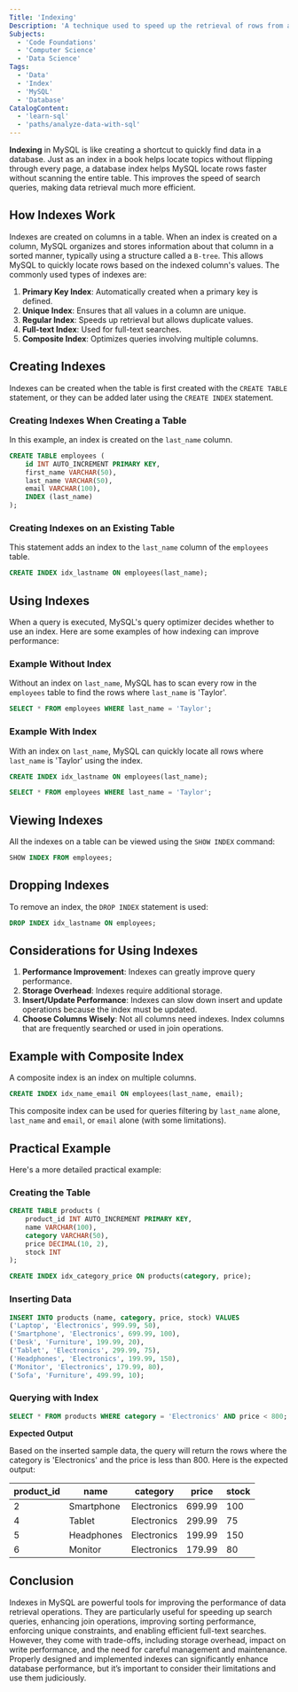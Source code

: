 ```yaml
---
Title: 'Indexing'
Description: 'A technique used to speed up the retrieval of rows from a database table.'
Subjects:
  - 'Code Foundations'
  - 'Computer Science'
  - 'Data Science'
Tags:
  - 'Data'
  - 'Index'
  - 'MySQL'
  - 'Database'
CatalogContent:
  - 'learn-sql'
  - 'paths/analyze-data-with-sql'
---
```


**Indexing** in MySQL is like creating a shortcut to quickly find data in a database. Just as an index in a book helps locate topics without flipping through every page, a database index helps MySQL locate rows faster without scanning the entire table. This improves the speed of search queries, making data retrieval much more efficient.

## How Indexes Work

Indexes are created on columns in a table. When an index is created on a column, MySQL organizes and stores information about that column in a sorted manner, typically using a structure called a `B-tree`. This allows MySQL to quickly locate rows based on the indexed column's values.
The commonly used types of indexes are:

1. **Primary Key Index**: Automatically created when a primary key is defined.
2. **Unique Index**: Ensures that all values in a column are unique.
3. **Regular Index**: Speeds up retrieval but allows duplicate values.
4. **Full-text Index**: Used for full-text searches.
5. **Composite Index**: Optimizes queries involving multiple columns.

## Creating Indexes

Indexes can be created when the table is first created with the `CREATE TABLE` statement, or they can be added later using the `CREATE INDEX` statement.

### Creating Indexes When Creating a Table

In this example, an index is created on the `last_name` column.

```sql
CREATE TABLE employees (
    id INT AUTO_INCREMENT PRIMARY KEY,
    first_name VARCHAR(50),
    last_name VARCHAR(50),
    email VARCHAR(100),
    INDEX (last_name)
);
```

### Creating Indexes on an Existing Table

This statement adds an index to the `last_name` column of the `employees` table.

```sql
CREATE INDEX idx_lastname ON employees(last_name);
```

## Using Indexes

When a query is executed, MySQL's query optimizer decides whether to use an index. Here are some examples of how indexing can improve performance:

### Example Without Index

Without an index on `last_name`, MySQL has to scan every row in the `employees` table to find the rows where `last_name` is 'Taylor'.

```sql
SELECT * FROM employees WHERE last_name = 'Taylor';
```

### Example With Index

With an index on `last_name`, MySQL can quickly locate all rows where `last_name` is 'Taylor' using the index.

```sql
CREATE INDEX idx_lastname ON employees(last_name);

SELECT * FROM employees WHERE last_name = 'Taylor';
```

## Viewing Indexes

All the indexes on a table can be viewed using the `SHOW INDEX` command:

```sql
SHOW INDEX FROM employees;
```

## Dropping Indexes

To remove an index, the `DROP INDEX` statement is used:

```sql
DROP INDEX idx_lastname ON employees;
```

## Considerations for Using Indexes

1. **Performance Improvement**: Indexes can greatly improve query performance.
2. **Storage Overhead**: Indexes require additional storage.
3. **Insert/Update Performance**: Indexes can slow down insert and update operations because the index must be updated.
4. **Choose Columns Wisely**: Not all columns need indexes. Index columns that are frequently searched or used in join operations.

## Example with Composite Index

A composite index is an index on multiple columns.

```sql
CREATE INDEX idx_name_email ON employees(last_name, email);
```

This composite index can be used for queries filtering by `last_name` alone, `last_name` and `email`, or `email` alone (with some limitations).

## Practical Example

Here's a more detailed practical example:

### Creating the Table

```sql
CREATE TABLE products (
    product_id INT AUTO_INCREMENT PRIMARY KEY,
    name VARCHAR(100),
    category VARCHAR(50),
    price DECIMAL(10, 2),
    stock INT
);

CREATE INDEX idx_category_price ON products(category, price);
```

### Inserting Data

```sql
INSERT INTO products (name, category, price, stock) VALUES
('Laptop', 'Electronics', 999.99, 50),
('Smartphone', 'Electronics', 699.99, 100),
('Desk', 'Furniture', 199.99, 20),
('Tablet', 'Electronics', 299.99, 75),
('Headphones', 'Electronics', 199.99, 150),
('Monitor', 'Electronics', 179.99, 80),
('Sofa', 'Furniture', 499.99, 10);
```

### Querying with Index

```sql
SELECT * FROM products WHERE category = 'Electronics' AND price < 800;
```

**Expected Output**

Based on the inserted sample data, the query will return the rows where the category is 'Electronics' and the price is less than 800. Here is the expected output:

| product_id | name       | category    | price  | stock |
| ---------- | ---------- | ----------- | ------ | ----- |
| 2          | Smartphone | Electronics | 699.99 | 100   |
| 4          | Tablet     | Electronics | 299.99 | 75    |
| 5          | Headphones | Electronics | 199.99 | 150   |
| 6          | Monitor    | Electronics | 179.99 | 80    |

## Conclusion

Indexes in MySQL are powerful tools for improving the performance of data retrieval operations. They are particularly useful for speeding up search queries, enhancing join operations, improving sorting performance, enforcing unique constraints, and enabling efficient full-text searches. However, they come with trade-offs, including storage overhead, impact on write performance, and the need for careful management and maintenance. Properly designed and implemented indexes can significantly enhance database performance, but it’s important to consider their limitations and use them judiciously.
